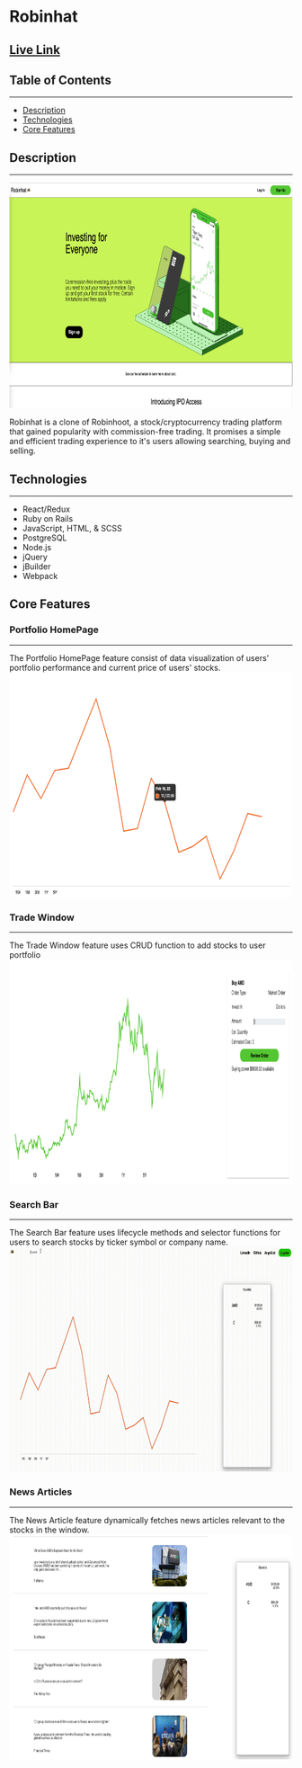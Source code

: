 # Robinhat

[Live Link](https://robinhat.herokuapp.com/#/)
---

## Table of Contents
---
- [Description](#desc)
- [Technologies](#tech)
- [Core Features](#core)

<div id='desc'></div>

## Description
---

<img src="./app/assets/images/HomepageSS.png" width="750" height="400" />

Robinhat is a clone of Robinhoot, a stock/cryptocurrency trading platform that gained popularity with commission-free trading.
It promises a simple and efficient trading experience to it's users allowing searching, buying and selling.

## Technologies 
---

  - React/Redux
  - Ruby on Rails
  - JavaScript, HTML, & SCSS
  - PostgreSQL
  - Node.js
  - jQuery
  - jBuilder
  - Webpack

<div id='core'></div>

## Core Features

### Portfolio HomePage
---
The Portfolio HomePage feature consist of data visualization of users' portfolio performance 
and current price of users' stocks.
<img src="./app/assets/images/Portfolio_Chart.png" width="750" height="400" />

### Trade Window
---
The Trade Window feature uses CRUD function to add stocks to user portfolio
<img src="./app/assets/images/trade-window.png" width="750" height="400" />

### Search Bar
---
The Search Bar feature uses lifecycle methods and selector functions for users
to search stocks by ticker symbol or company name.
<img src="./app/assets/images/search_bar_gif.gif" width="750" height="400" />

### News Articles
---
The News Article feature dynamically fetches news articles relevant to the stocks 
in the window.
<img src="./app/assets/images/news_articles.png" width="750" height="400" />
